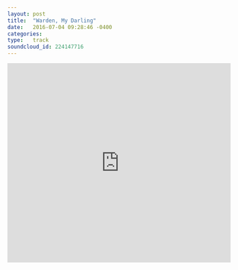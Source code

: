 ```yaml
---
layout: post
title:  "Warden, My Darling"
date:   2016-07-04 09:28:46 -0400
categories: 
type:   track
soundcloud_id: 224147716
---
```

<iframe width="100%" height="450" scrolling="no" frameborder="no" src="https://w.soundcloud.com/player/?url=https%3A//api.soundcloud.com/tracks/224147716&amp;auto_play=false&amp;hide_related=true&amp;show_comments=false&amp;show_user=false&amp;show_reposts=false&amp;visual=true&amp;buying=false&amp;liking=false&amp;download=false&amp;show_playcount=false"></iframe>
